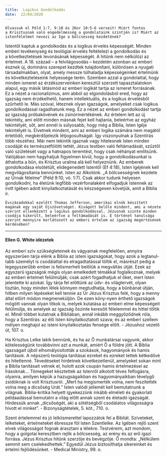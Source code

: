 ```yaml
---
title:  Logikus Gondolkodás
date:  22/04/2020
---
```


`Olvassuk el Péld 1:7, 9:10 és 2Kor 10:5-6 verseit! Miért fontos a Krisztusnak való engedelmesség a gondolataink szintjén is? Miért az istenfélelmet nevezi az Ige a bölcsesség kezdetének?`

Istentől kaptuk a gondolkodás és a logikus érvelés képességét. Minden emberi tevékenység és teológiai érvelés feltételezi a gondolkodás és a következtetések levonásának képességét. A hitünk nem nélkülözi az értelmet. A 18. század – a felvilágosodás – kezdetén azonban az emberi észnek új, domináns szerepet kezdtek tulajdonítani, különösen a nyugati társadalmakban, olyat, amely messze túlhaladja képességeinket értelmünk és következtetéseink helyessége terén. Szemben azzal a gondolattal, hogy minden ismeret az érzékszerveinken keresztül szerzett tapasztalatokon alapul, egy másik látásmód az emberi logikát tartja az ismeret forrásának. Ez a nézet a racionalizmus, ami abból az elgondolásból ered, hogy az igazság nem érzékelhető, hanem intellektuális, és a logikus érvelésből szűrhető le. Más szóval, léteznek olyan igazságok, amelyeket csak logikus gondolkodással ragadhatunk meg. Ez a nézet az emberi gondolkodást tartja az igazság próbakövének és zsinórmértékének. Az értelem lett az új tekintély, ami előtt minden másnak fejet kell hajtania, beleértve az egyház tekintélyét, sőt, ami ennél is súlyosabb, hogy még a Biblia, Isten Igéje tekintélyét is. Elvetnek mindent, ami az emberi logika számára nem magától értetődő, megkérdőjelezik létjogosultságát. Így viszonyulnak a Szentírás több részéhez. Már nem tekintik igaznak vagy hitelesnek Isten minden csodáját és természetfölötti tettét, Jézus testben való feltámadását, szűztől való születését vagy a hatnapos teremtést, hogy csak néhányat említsünk. Valójában nem hagyhatjuk figyelmen kívül, hogy a gondolkodásunkat is áthatotta a bűn, és Krisztus uralma alá kell helyeznünk. Az emberek gondolkodása elsötétült, elidegenedett Istentől (Ef 4:18), Isten Igéjének kell megvilágosítania bennünket. Isten az Alkotónk. „A bölcsességnek kezdete az Úrnak félelme” (Péld 9:10, vö. 1:7). Csak akkor tudunk helyesen gondolkodni, ha életünk legfőbb vezérfonalaként elfogadjuk Istennek az írott Igében adott kinyilatkoztatását és készségesen követjük, amit a Biblia ír.

`Évszázadokkal ezelőtt Thomas Jefferson, amerikai elnök készített magának egy saját Újszövetséget. Kivágott belőle mindent, ami a nézete szerint ellenkezett a logikus gondolkodással. Jézusnak szinte minden csodája kikerült, beleértve a feltámadását is. E történet tanulsága szerint mennyire korlátozott az emberi értelem az igazság megértésének kérdésében?`

---

#### Ellen G. White idézetek

Az emberi szív szükségleteinek és vágyainak megfelelően, annyira egyszerűen tárja elénk a Biblia az isteni igazságokat, hogy azok a legtanul-tabb személyt is csodálattal és elragadtatással töltik el, másrészt pedig a legegyszerűbb ember is felismerheti belőlük a megváltás útját. Ezek az egyszerű igazságok mégis olyan emelkedett témákkal foglalkoznak, melyek az emberi értelmet felülmúlják; csak azért fogadhatjuk el őket, mert Isten jelentette ki azokat. Így tárja fel előttünk az üdv- és világtervét, olyan tisztán, hogy minden lélek könnyen megtudhatja, hogy a bűnbánat útján, hitben milyen lépéseket kell tennie az Úr Jézus Krisztus felé, hogy a menny által előírt módon megmeneküljön. De ezen köny-nyen érthető igazságok mögött vannak olyan titkok is, melyek kutatása az emberi elme képességeit felülmúlja, és amelyek az igazság őszinte keresőit félelemmel és hittel töltik el. Minél többet kutatnak a Bibliában, annál inkább meggyőződnek róla, hogy a Szentírás: az élő Isten kinyilatkoztatott szava; és az emberi szellem mélyen meghajol az isteni kinyilatkoztatás fensége előtt. - Jézushoz vezető út, 107. o.

Ha Krisztus Lelke lakik bennünk, és ha az Ő munkatársai vagyunk, akkor kötelességünk továbbvinni azt a munkát, amiért Ő a földre jött. A Biblia igazságait újból elhomályosították a szokások, hagyományok és hamis tanítások. A népszerű teológia tanításai ezreket és ezreket tettek kétkedővé és hitetlenné. Tévedéseket hirdetnek következetlenül, amelyeket sokan mint a Biblia tanításait vetnek el, holott azok csupán hamis értelmezései az Írásoknak... Tömegeket késztettek az Istenről alkotott téves felfogásra, olyanra, amilyen képük a hazugságaikban és hagyományaikban tévelygő zsidóknak is volt Krisztusról. „Mert ha megismerték volna, nem feszítették volna meg a dicsőség Urát.” Isten valódi jellemét kell bemutatnunk a világnak. Biblia-kritika helyett igyekezzünk inkább elméleti és gyakorlati példaadással bemutatni a világ előtt annak szent és életadó igazságát. Hirdessük annak „dicsőségét, aki a sötétségből csodálatos világosságra hívott el minket”. - Bizonyságtételek, 5. köt., 710. o.

Szent értelemmel és jó lelkiismerettel lapozzátok fel a Bibliát. Szíveteket, lelketeket, értelmeteket ébressze föl Isten Szentlelke. Az Igében rejlő szent elvek világosságot fognak árasztani a lélekre. Testvéreim, azt mondom, hogy a golgotai keresztben rejlik a bölcsesség, az erény és az erő igazi forrása. Jézus Krisztus hitünk szerzője és bevégzője. Ő mondta: „Nélkülem semmit sem cselekedhettek.” Egyedül Jézus biztosíthatja sikereinket és értelmi fejlődésünket. - Medical Ministry, 99. o.

